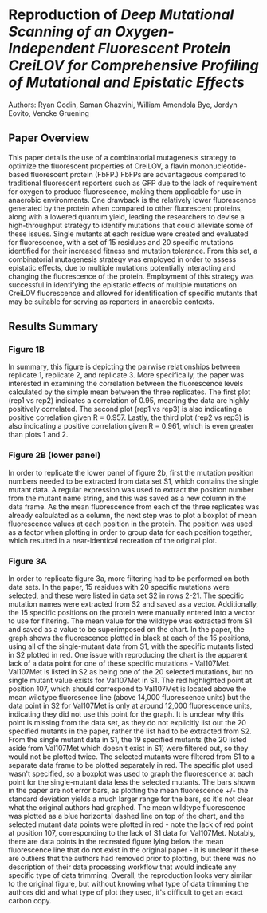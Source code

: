 # Reproduction of *Deep Mutational Scanning of an Oxygen-Independent Fluorescent Protein CreiLOV for Comprehensive Profiling of Mutational and Epistatic Effects*
Authors: Ryan Godin, Saman Ghazvini, William Amendola Bye, Jordyn Eovito, Vencke Gruening

## Paper Overview

This paper details the use of a combinatorial mutagenesis strategy to optimize the fluorescent properties of CreiLOV, a flavin mononucleotide-based fluorescent protein (FbFP.) FbFPs are advantageous compared to traditional fluorescent reporters such as GFP due to the lack of requirement for oxygen to produce fluorescence, making them applicable for use in anaerobic environments. One drawback is the relatively lower fluorescence generated by the protein when compared to other fluorescent proteins, along with a lowered quantum yield, leading the researchers to devise a high-throughput strategy to identify mutations that could alleviate some of these issues. Single mutants at each residue were created and evaluated for fluorescence, with a set of 15 residues and 20 specific mutations identified for their increased fitness and mutation tolerance. From this set, a combinatorial mutagenesis strategy was employed in order to assess epistatic effects, due to multiple mutations potentially interacting and changing the fluorescence of the protein. Employment of this strategy was successful in identifying the epistatic effects of multiple mutations on CreiLOV fluorescence and allowed for identification of specific mutants that may be suitable for serving as reporters in anaerobic contexts.

## Results Summary

### Figure 1B

In summary, this figure is depicting the pairwise relationships between replicate 1, replicate 2, and replicate 3. More specifically, the paper was interested
in examining the correlation between the fluorescence levels calculated by the simple mean between the three replicates. The first plot (rep1 vs rep2) indicates a correlation of 0.95,
meaning the data are highly positively correlated. The second plot (rep1 vs rep3) is also indicating a positive correlation given R = 0.957. 
Lastly, the third plot (rep2 vs rep3) is also indicating a positive correlation given R = 0.961, which is even greater than plots 1 and 2.

### Figure 2B (lower panel)

In order to replicate the lower panel of figure 2b, first the mutation position numbers needed to be extracted from data set S1, which contains the single mutant data. A regular expression was used to extract the position number from the mutant name string, and this was saved as a new column in the data frame. As the mean fluorescence from each of the three replicates was already calculated as a column, the next step was to plot a boxplot of mean fluorescence values at each position in the protein. The position was used as a factor when plotting in order to group data for each position together, which resulted in a near-identical recreation of the original plot. 

### Figure 3A

In order to replicate figure 3a, more filtering had to be performed on both data sets. In the paper, 15 residues with 20 specific mutations were selected, and these were listed in data set S2 in rows 2-21. The specific mutation names were extracted from S2 and saved as a vector. Additionally, the 15 specific positions on the protein were manually entered into a vector to use for filtering. The mean value for the wildtype was extracted from S1 and saved as a value to be superimposed on the chart. In the paper, the graph shows the fluorescence plotted in black at each of the 15 positions, using all of the single-mutant data from S1, with the specific mutants listed in S2 plotted in red. One issue with reproducing the chart is the apparent lack of a data point for one of these specific mutations - Val107Met. Val107Met is listed in S2 as being one of the 20 selected mutations, but no single mutant value exists for Val107Met in S1. The red highlighted point at position 107, which should correspond to Val107Met is located above the mean wildtype fluoresence line (above 14,000 fluorescence units) but the data point in S2 for Val107Met is only at around 12,000 fluorescence units, indicating they did not use this point for the graph. It is unclear why this point is missing from the data set, as they do not explicitly list out the 20 specified mutants in the paper, rather the list had to be extracted from S2. From the single mutant data in S1, the 19 specified mutants (the 20 listed aside from Val107Met which doesn't exist in S1) were filtered out, so they would not be plotted twice. The selected mutants were filtered from S1 to a separate data frame to be plotted separately in red. The specific plot used wasn't specified, so a boxplot was used to graph the fluorescence at each point for the single-mutant data less the selected mutants. The bars shown in the paper are not error bars, as plotting the mean fluorescence +/- the standard deviation yields a much larger range for the bars, so it's not clear what the original authors had graphed. The mean wildtype fluorescence was plotted as a blue horizontal dashed line on top of the chart, and the selected mutant data points were plotted in red - note the lack of red point at position 107, corresponding to the lack of S1 data for Val107Met. Notably, there are data points in the recreated figure lying below the mean fluorescence line that do not exist in the original paper - it is unclear if these are outliers that the authors had removed prior to plotting, but there was no description of their data processing workflow that would indicate any specific type of data trimming. Overall, the reproduction looks very similar to the original figure, but without knowing what type of data trimming the authors did and what type of plot they used, it's difficult to get an exact carbon copy. 